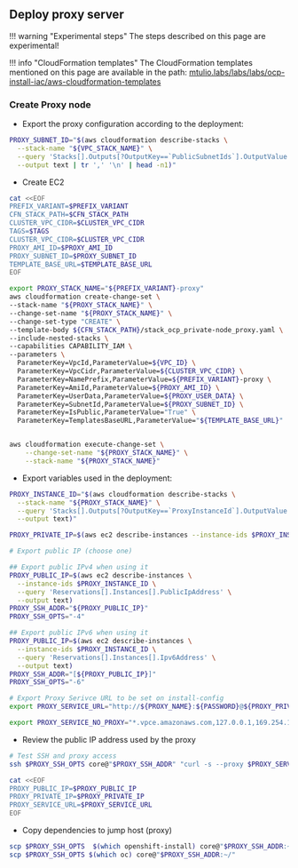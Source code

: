 ## Deploy proxy server

!!! warning "Experimental steps"
    The steps described on this page are experimental!

!!! info "CloudFormation templates"
    The CloudFormation templates mentioned on this page are available in the path:
    [mtulio.labs/labs/labs/ocp-install-iac/aws-cloudformation-templates](https://github.com/mtulio/mtulio.labs/tree/master/labs/ocp-install-iac/aws-cloudformation-templates)


### Create Proxy node

- Export the proxy configuration according to the deployment:

```sh
PROXY_SUBNET_ID="$(aws cloudformation describe-stacks \
  --stack-name "${VPC_STACK_NAME}" \
  --query 'Stacks[].Outputs[?OutputKey==`PublicSubnetIds`].OutputValue' \
  --output text | tr ',' '\n' | head -n1)"
```

- Create EC2

```sh
cat <<EOF
PREFIX_VARIANT=$PREFIX_VARIANT
CFN_STACK_PATH=$CFN_STACK_PATH
CLUSTER_VPC_CIDR=$CLUSTER_VPC_CIDR
TAGS=$TAGS
CLUSTER_VPC_CIDR=$CLUSTER_VPC_CIDR
PROXY_AMI_ID=$PROXY_AMI_ID
PROXY_SUBNET_ID=$PROXY_SUBNET_ID
TEMPLATE_BASE_URL=$TEMPLATE_BASE_URL
EOF

export PROXY_STACK_NAME="${PREFIX_VARIANT}-proxy"
aws cloudformation create-change-set \
--stack-name "${PROXY_STACK_NAME}" \
--change-set-name "${PROXY_STACK_NAME}" \
--change-set-type "CREATE" \
--template-body ${CFN_STACK_PATH}/stack_ocp_private-node_proxy.yaml \
--include-nested-stacks \
--capabilities CAPABILITY_IAM \
--parameters \
  ParameterKey=VpcId,ParameterValue=${VPC_ID} \
  ParameterKey=VpcCidr,ParameterValue=${CLUSTER_VPC_CIDR} \
  ParameterKey=NamePrefix,ParameterValue=${PREFIX_VARIANT}-proxy \
  ParameterKey=AmiId,ParameterValue=${PROXY_AMI_ID} \
  ParameterKey=UserData,ParameterValue=${PROXY_USER_DATA} \
  ParameterKey=SubnetId,ParameterValue=${PROXY_SUBNET_ID} \
  ParameterKey=IsPublic,ParameterValue="True" \
  ParameterKey=TemplatesBaseURL,ParameterValue="${TEMPLATE_BASE_URL}"


aws cloudformation execute-change-set \
    --change-set-name "${PROXY_STACK_NAME}" \
    --stack-name "${PROXY_STACK_NAME}"
```

- Export variables used in the deployment:

```sh
PROXY_INSTANCE_ID="$(aws cloudformation describe-stacks \
  --stack-name "${PROXY_STACK_NAME}" \
  --query 'Stacks[].Outputs[?OutputKey==`ProxyInstanceId`].OutputValue' \
  --output text)"

PROXY_PRIVATE_IP=$(aws ec2 describe-instances --instance-ids $PROXY_INSTANCE_ID --query 'Reservations[].Instances[].PrivateIpAddress' --output text)

# Export public IP (choose one)

## Export public IPv4 when using it
PROXY_PUBLIC_IP=$(aws ec2 describe-instances \
  --instance-ids $PROXY_INSTANCE_ID \
  --query 'Reservations[].Instances[].PublicIpAddress' \
  --output text)
PROXY_SSH_ADDR="${PROXY_PUBLIC_IP}"
PROXY_SSH_OPTS="-4"

## Export public IPv6 when using it
PROXY_PUBLIC_IP=$(aws ec2 describe-instances \
  --instance-ids $PROXY_INSTANCE_ID \
  --query 'Reservations[].Instances[].Ipv6Address' \
  --output text)
PROXY_SSH_ADDR="[${PROXY_PUBLIC_IP}]"
PROXY_SSH_OPTS="-6"

# Export Proxy Serivce URL to be set on install-config
export PROXY_SERVICE_URL="http://${PROXY_NAME}:${PASSWORD}@${PROXY_PRIVATE_IP}:3128"

export PROXY_SERVICE_NO_PROXY="*.vpce.amazonaws.com,127.0.0.1,169.254.169.254,localhost"

```

- Review the public IP address used by the proxy

```sh
# Test SSH and proxy access
ssh $PROXY_SSH_OPTS core@"$PROXY_SSH_ADDR" "curl -s --proxy $PROXY_SERVICE_URL https://mtulio.dev/api/geo" | jq .

cat <<EOF
PROXY_PUBLIC_IP=$PROXY_PUBLIC_IP
PROXY_PRIVATE_IP=$PROXY_PRIVATE_IP
PROXY_SERVICE_URL=$PROXY_SERVICE_URL
EOF
```

- Copy dependencies to jump host (proxy)

```sh
scp $PROXY_SSH_OPTS  $(which openshift-install) core@"$PROXY_SSH_ADDR:~/"
scp $PROXY_SSH_OPTS $(which oc) core@"$PROXY_SSH_ADDR:~/"
```